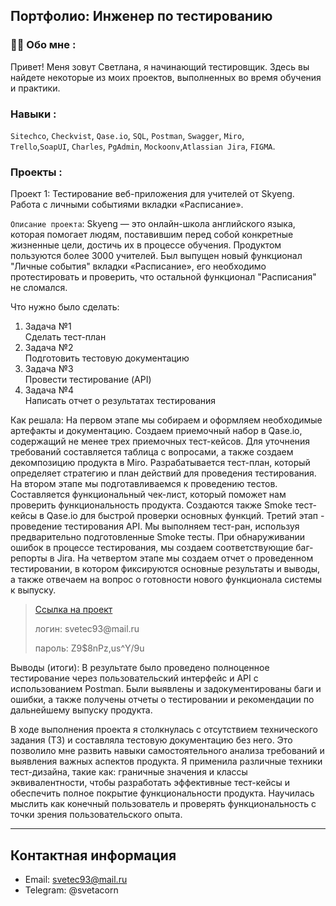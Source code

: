 ## Портфолио: Инженер по тестированию

### :woman_technologist: Обо мне :
Привет! Меня зовут Светлана, я начинающий тестировщик. Здесь вы найдете некоторые из моих проектов, выполненных во время обучения и практики.

### Навыки :
``Sitechco``, ``Checkvist``, ``Qase.io``, ``SQL``, ``Postman``, ``Swagger``, ``Miro``, <br>
``Trello``,``SoapUI``,  ``Charles``, ``PgAdmin``, ``Mockoonv``,``Atlassian Jira``, ``FIGMA``.



### Проекты :
Проект 1: Тестирование веб-приложения для учителей от Skyeng. Работа с личными событиями вкладки «Расписание».

```Описание проекта```: Skyeng — это онлайн-школа английского языка, которая помогает людям, поставившим перед собой конкретные жизненные цели, достичь их в процессе обучения. Продуктом пользуются более 3000 учителей. Был выпущен новый функционал "Личные события" вкладки «Расписание», его необходимо протестировать и проверить, что остальной функционал "Расписания" не сломался.  

Что нужно было сделать:
<ol>
  <li>Задача №1</li> Сделать тест-план
 <li>Задача №2</li> Подготовить тестовую документацию
 <li>Задача №3</li>Провести тестирование (API)
 <li>Задача №4</li> Написать отчет о результатах тестирования
</ol>

Как решала: На первом этапе мы собираем и оформляем необходимые артефакты и документацию. Создаем приемочный набор в Qase.io, содержащий не менее трех приемочных тест-кейсов. Для уточнения требований составляется таблица с вопросами, а также создаем декомпозицию продукта в Miro. Разрабатывается тест-план, который определяет стратегию и план действий для проведения тестирования. На втором этапе мы подготавливаемся к проведению тестов. Составляется функциональный чек-лист, который поможет нам проверить функциональность продукта. Создаются также Smoke тест-кейсы в Qase.io для быстрой проверки основных функций. Третий этап - проведение тестирования API. Мы выполняем тест-ран, используя предварительно подготовленные Smoke тесты. При обнаруживании ошибок в процессе тестирования, мы создаем соответствующие баг-репорты в Jira. На четвертом этапе мы создаем отчет о проведенном тестировании, в котором фиксируются основные результаты и выводы, а также отвечаем на вопрос о готовности нового функционала системы к выпуску. 

> <a href="https://svetec93.atlassian.net/wiki/spaces/11/pages/3145788">Ссылка на проект</a>
> <p> логин: svetec93@mail.ru </p>
> <p> пароль: Z9$8nPz,us^Y/9u </p>

Выводы (итоги): В результате было проведено полноценное тестирование через пользовательский интерфейс и API с использованием Postman. Были выявлены и задокументированы баги и ошибки, а также получены отчеты о тестировании и рекомендации по дальнейшему выпуску продукта. 

В ходе выполнения проекта я столкнулась с отсутствием технического задания (ТЗ) и составляла тестовую документацию без него. Это позволило мне развить навыки самостоятельного анализа требований и выявления важных аспектов продукта. Я применила различные техники тест-дизайна, такие как: граничные значения и классы эквивалентности, чтобы разработать эффективные тест-кейсы и обеспечить полное покрытие функциональности продукта. Научилась мыслить как конечный пользователь и проверять функциональность с точки зрения пользовательского опыта.


---
## Контактная информация
- Email: svetec93@mail.ru
- Telegram: @svetacorn




